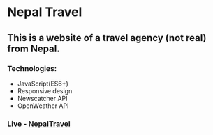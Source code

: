 # Nepal Travel

## This is a website of a travel agency (not real) from Nepal.

### Technologies: 
* JavaScript(ES6+)
* Responsive design
* Newscatcher API
* OpenWeather API

### Live - [NepalTravel](https://dfkorn.github.io/nepal)
